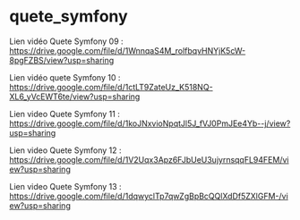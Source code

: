 # quete_symfony

Lien vidéo Quete Symfony 09 : https://drive.google.com/file/d/1WnnqaS4M_rolfbqvHNYjK5cW-8pgFZBS/view?usp=sharing

Lien vidéo quete Symfony 10 : https://drive.google.com/file/d/1ctLT9ZateUz_K518NQ-XL6_yVcEWT6te/view?usp=sharing

Lien video Quete Symfony 11 : https://drive.google.com/file/d/1koJNxvioNpqtJl5J_fVJ0PmJEe4Yb--j/view?usp=sharing

Lien video Quete Symfony 12 : https://drive.google.com/file/d/1V2Uqx3Apz6FJbUeU3ujyrnsqqFL94FEM/view?usp=sharing

Lien video Quete Symfony 13 : https://drive.google.com/file/d/1dqwyclTp7qwZgBpBcQQlXdDf5ZXlGFM-/view?usp=sharing
